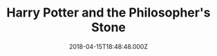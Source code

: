 ---
title: "Harry Potter and the Philosopher's Stone"
year: 2001
date: 2018-04-15T18:48:48.000Z
permalink: /almanac/movies/2018-04-15-harry-potter-and-the-philosophers-stone/index.html
rating: 3
tmdbid: 671
---
